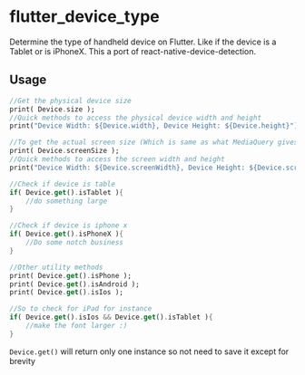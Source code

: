 # flutter_device_type

Determine the type of handheld device on Flutter. Like if the device is a Tablet or is iPhoneX. This a port of react-native-device-detection.

## Usage

```dart
//Get the physical device size
print( Device.size );
//Quick methods to access the physical device width and height
print("Device Width: ${Device.width}, Device Height: ${Device.height}");

//To get the actual screen size (Which is same as what MediaQuery gives)
print( Device.screenSize );
//Quick methods to access the screen width and height
print("Device Width: ${Device.screenWidth}, Device Height: ${Device.screenHeight}");

//Check if device is table
if( Device.get().isTablet ){
    //do something large
}

//Check if device is iphone x
if( Device.get().isPhoneX ){
    //Do some notch business
}

//Other utility methods
print( Device.get().isPhone );
print( Device.get().isAndroid );
print( Device.get().isIos );

//So to check for iPad for instance
if( Device.get().isIos && Device.get().isTablet ){
    //make the font larger :)
}
```

`Device.get()` will return only one instance so not need to save it except for brevity
